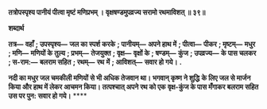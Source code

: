**तत्रोपस्पृश्य पानीयं पीत्वा मृष्टं मणिप्रभम् ।** **वृक्षषण्डमुपव्रज्य सरामो रथमाविशत् ॥ ३९॥** 

**शब्दार्थ** 

**तत्र—** **वहाँ** **; उपस्पृश्य—** **जल का स्पर्श करके** **; पानीयम्—** **अपने हाथ में** **; पीत्वा—** **पीकर** **; मृष्टम्—** **मधुर** **; मणि—** **मणियों के** **तुल्य** **; प्रभम्—** **तेजयुक्त** **; वृक्ष—** **वृक्षों के** **; षण्डम्—** **कुंज** **; उपव्रज्य—** **के पास चलकर** **; स-राम:—** **बलराम सहित** **; रथम्—** **रथ** **में** **; आविशत्—** **सवार हो गये।** **.** 

**नदी का मधुर जल चमकीली मणियों से भी अधिक तेजवान था। भगवान् कृष्ण ने शुद्धि** **के लिए जल से मार्जन किया और हाथ में लेकर आचमन किया। तत्पश्चात् अपने रथ को एक** **वृक्ष-कुंज के पास मँगाकर बलराम सहित उस पर पुन: सवार हो गये।** **** 